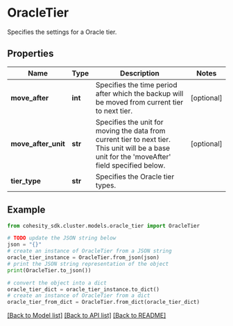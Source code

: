 # OracleTier

Specifies the settings for a Oracle tier.

## Properties

Name | Type | Description | Notes
------------ | ------------- | ------------- | -------------
**move_after** | **int** | Specifies the time period after which the backup will be moved from current tier to next tier. | [optional] 
**move_after_unit** | **str** | Specifies the unit for moving the data from current tier to next tier. This unit will be a base unit for the &#39;moveAfter&#39; field specified below. | [optional] 
**tier_type** | **str** | Specifies the Oracle tier types. | 

## Example

```python
from cohesity_sdk.cluster.models.oracle_tier import OracleTier

# TODO update the JSON string below
json = "{}"
# create an instance of OracleTier from a JSON string
oracle_tier_instance = OracleTier.from_json(json)
# print the JSON string representation of the object
print(OracleTier.to_json())

# convert the object into a dict
oracle_tier_dict = oracle_tier_instance.to_dict()
# create an instance of OracleTier from a dict
oracle_tier_from_dict = OracleTier.from_dict(oracle_tier_dict)
```
[[Back to Model list]](../README.md#documentation-for-models) [[Back to API list]](../README.md#documentation-for-api-endpoints) [[Back to README]](../README.md)


